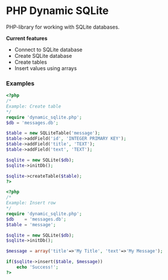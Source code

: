 PHP Dynamic SQLite
==============
PHP-library for working with SQLite databases.


**Current features**
- Connect to SQLite database
- Create SQLite database
- Create tables
- Insert values using arrays

### Examples
```php
<?php
/*
Example: Create table
*/
require 'dynamic_sqlite.php';
$db = 'messages.db';

$table = new SQLiteTable('message');
$table->addField('id', 'INTEGER PRIMARY KEY');
$table->addField('title', 'TEXT');
$table->addField('text', 'TEXT');

$sqlite = new SQLite($db);
$sqlite->initDb();

$sqlite->createTable($table);
?>
```

```php
<?php
/*
Example: Insert row
*/
require 'dynamic_sqlite.php';
$db    = 'messages.db';
$table = 'message';

$sqlite = new SQLite($db);
$sqlite->initDb();

$message = array('title'=>'My Title', 'text'=>'My Message');

if($sqlite->insert($table, $message))
    echo 'Success!';
?>
```
